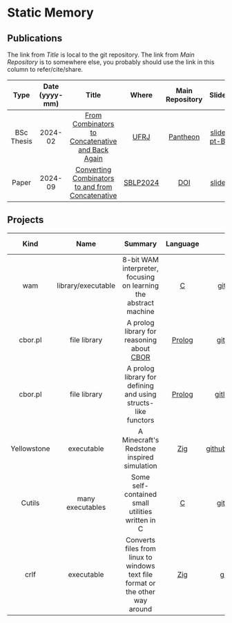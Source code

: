 # Static Memory

## Publications

The link from _Title_ is local to the git repository.
The link from _Main Repository_ is to somewhere else,
you probably should use the link in this column to refer/cite/share.

|Type|Date (yyyy-mm)|Title|Where|Main Repository|Slides|
|:---:|:---:|:---:|:---:|:---:|:---:|
|BSc Thesis|2024-02|[From Combinators to Concatenative and Back Again](./publications/From_Combinators_to_Concatenative_and_Back_Again.pdf)|[UFRJ](https://ufrj.br/en/)|[Pantheon](http://hdl.handle.net/11422/22871)|[slides pt-BR](./publications/From_Combinators_to_Concatenative_and_Back_Again_slides.pdf)|
|Paper|2024-09|[Converting Combinators to and from Concatenative](./publications/Converting_Combinators_to_and_from_Concatenative.pdf)|[SBLP2024](https://cbsoft.sbc.org.br/2024/sblp/?lang=en)|[DOI](https://doi.org/10.5753/sblp.2024.3460)|[slides](./publications/Converting_Combinators_to_and_from_Concatenative_slides.pdf)|


## Projects

|Kind|Name|Summary|Language|Main Repository|Mirrors|Last Updated|
|:---:|:---:|:---:|:---:|:---:|:---:|:---:|
|wam|library/executable|8-bit WAM interpreter, focusing on learning the abstract machine|[C](https://en.wikipedia.org/wiki/C_(programming_language))|[github.com/Kiyoshi364/wam](https://github.com/Kiyoshi364/wam)|-|2025-03|
|cbor.pl|file library|A prolog library for reasoning about [CBOR](https://en.wikipedia.org/wiki/CBOR)|[Prolog](https://en.wikipedia.org/wiki/Prolog)|[gitlab.com/Hashi364/cbor-pl](https://gitlab.com/Hashi364/cbor-pl)|[github.com/Kiyoshi364/cbor-pl](https://github.com/Kiyoshi364/cbor-pl)|2025-02|
|cbor.pl|file library|A prolog library for defining and using structs-like functors|[Prolog](https://en.wikipedia.org/wiki/Prolog)|[gitlab.com/Hashi364/struct-pl](https://gitlab.com/Hashi364/struct-pl)|[github.com/Kiyoshi364/struct-pl](https://github.com/Kiyoshi364/struct-pl)|2025-02|
|Yellowstone|executable|A Minecraft's Redstone inspired simulation|[Zig](https://ziglang.org/)|[github.com/Kiyoshi364/yellowstone](https://github.com/Kiyoshi364/yellowstone)|-|2024-06|
|Cutils|many executables|Some self-contained small utilities written in C|[C](https://en.wikipedia.org/wiki/C_(programming_language))|[github.com/Kiyoshi364/cutils](https://github.com/Kiyoshi364/cutils)|-|2024-06|
|crlf|executable|Converts files from linux to windows text file format or the other way around|[Zig](https://ziglang.org/)|[github.com/Kiyoshi364/crlf](https://github.com/Kiyoshi364/crlf)|-|2022-08|

